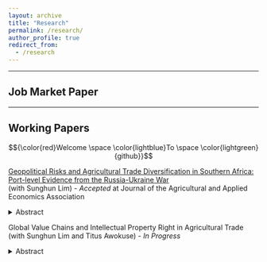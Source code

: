 ```yaml
---
layout: archive
title: "Research"
permalink: /research/
author_profile: true
redirect_from:
  - /research
---
```


<hr>

## Job Market Paper

<hr>

## Working Papers
$${\color{red}Welcome \space \color{lightblue}To \space \color{lightgreen}{github}}$$	

[Geopolitical Risks and Agricultural Trade Diversification in Southern Africa: Port-level Evidence from the Russia-Ukraine War](https://papers.ssrn.com/sol3/papers.cfm?abstract_id=4748821) \
(with Sunghun Lim) - _Accepted_ at Journal of the Agricultural and Applied Economics Association
<details>
<summary>Abstract</summary>
With the spread of global agricultural value chains, international geopolitical risks often unintentionally trigger food insecurity in bystander countries. This study explores the impact of Russia's invasion of Ukraine on wheat supplies in South Africa and their trade diversification. Using port-level trade data, we show that South Africa, the main distribution route for South African wheat supplies, rapidly diversified its imports to mitigate geopolitical risk in the aftermath of the war. This sudden import diversification prevented the war-induced decline in average wheat imports, yet it led to an increase in the volatility of annual imports. More importantly, the import diversification contributed to more secure wheat supplies for southern African landlocked countries that were heavily reliant on border imports from South Africa. Our study highlights that sourcing diversification in a country with well-developed port infrastructure could be instrumental in stave off food insecurity in neighboring countries in times of geopolitical crises.    
</details>

  
Global Value Chains and Intellectual Property Right in Agricultural Trade \
(with Sunghun Lim and Titus Awokuse) - _In Progress_
<details>
<summary>Abstract</summary>
This paper examines the impact of intellectual property rights (IPR)-related trade policy on agri-food global value chains (GVCs). The study uses IPR provisions in regional trade agreements (RTAs) as a proxy for IPR-related trade policy. The empirical specification follows a gravity model, and the Pseudo Poisson Maximum Likelihood method is employed. The paper analyzes the overall effect of IPR provisions in RTAs on average GVC trade in the agriculture and food sectors. We further explore the trade effects of IPR provisions based on their specific characteristics, utilizing the deep trade agreement data published by the World Bank. Finally, the paper investigates the effects of IPR provisions by income pair group. The empirical results indicate that average bilateral agricultural GVC trade participation decreases between members with RTAs that include IPR provisions compared to those without. However, the effects vary by the type of IPR provisions. The results suggest that an interactive effect between the two types of IPR provisions is crucial for enhancing agricultural and food GVC trade, whereas single-type IPR provisions have a negative effect. The effects are more significant in the agriculture sector compared to the food sector. Moreover, the study finds heterogeneous effects across countries' income levels.  
</details>

